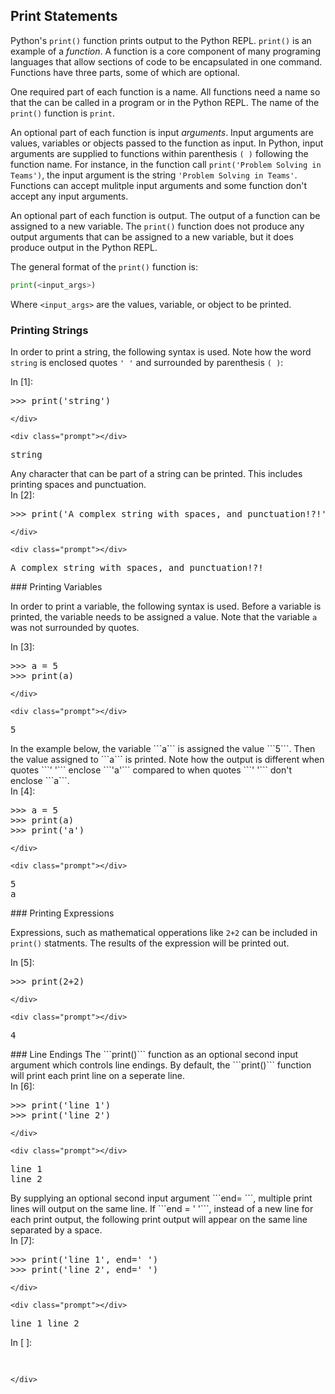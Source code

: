 
## Print Statements
Python's ```print()``` function prints output to the Python REPL. ```print()``` is an example of a _function_. A function is a core component of many programing languages that allow sections of code to be encapsulated in one command. Functions have three parts, some of which are optional. 

One required part of each function is a name. All functions need a name so that the can be called in a program or in the Python REPL. The name of the ```print()``` function is ```print```. 

An optional part of each function is input _arguments_. Input arguments are values, variables or objects passed to the function as input. In Python, input arguments are supplied to functions within parenthesis ```( )``` following the function name. For instance, in the function call ```print('Problem Solving in Teams')```, the input argument is the string ```'Problem Solving in Teams'```. Functions can accept mulitple input arguments and some function don't accept any input arguments.

An optional part of each function is output. The output of a function can be assigned to a new variable. The ```print()``` function does not produce any output arguments that can be assigned to a new variable, but it does produce output in the Python REPL. 

The general format of the ```print()``` function is:

```python
print(<input_args>)
```

Where ```<input_args>``` are the values, variable, or object to be printed. 
### Printing Strings

In order to print a string, the following syntax is used. Note how the word ```string``` is enclosed quotes ```' '``` and surrounded by parenthesis ```( )```:
<div class="cell border-box-sizing code_cell rendered">
<div class="input">
<div class="prompt input_prompt">In&nbsp;[1]:</div>
<div class="inner_cell">
    <div class="input_area">
<div class=" highlight hl-ipython3"><pre><span></span><span class="o">&gt;&gt;&gt;</span> <span class="nb">print</span><span class="p">(</span><span class="s1">&#39;string&#39;</span><span class="p">)</span>
</pre></div>

    </div>
</div>
</div>

<div class="output_wrapper">
<div class="output">


<div class="output_area">

    <div class="prompt"></div>


<div class="output_subarea output_stream output_stdout output_text">
<pre>string
</pre>
</div>
</div>

</div>
</div>

</div>
Any character that can be part of a string can be printed. This includes printing spaces and punctuation.
<div class="cell border-box-sizing code_cell rendered">
<div class="input">
<div class="prompt input_prompt">In&nbsp;[2]:</div>
<div class="inner_cell">
    <div class="input_area">
<div class=" highlight hl-ipython3"><pre><span></span><span class="o">&gt;&gt;&gt;</span> <span class="nb">print</span><span class="p">(</span><span class="s1">&#39;A complex string with spaces, and punctuation!?!&#39;</span><span class="p">)</span>
</pre></div>

    </div>
</div>
</div>

<div class="output_wrapper">
<div class="output">


<div class="output_area">

    <div class="prompt"></div>


<div class="output_subarea output_stream output_stdout output_text">
<pre>A complex string with spaces, and punctuation!?!
</pre>
</div>
</div>

</div>
</div>

</div>
### Printing Variables

In order to print a variable, the following syntax is used. Before a variable is printed, the variable needs to be assigned a value. Note that the variable ```a``` was not surrounded by quotes. 
<div class="cell border-box-sizing code_cell rendered">
<div class="input">
<div class="prompt input_prompt">In&nbsp;[3]:</div>
<div class="inner_cell">
    <div class="input_area">
<div class=" highlight hl-ipython3"><pre><span></span><span class="o">&gt;&gt;&gt;</span> <span class="n">a</span> <span class="o">=</span> <span class="mi">5</span>
<span class="o">&gt;&gt;&gt;</span> <span class="nb">print</span><span class="p">(</span><span class="n">a</span><span class="p">)</span>
</pre></div>

    </div>
</div>
</div>

<div class="output_wrapper">
<div class="output">


<div class="output_area">

    <div class="prompt"></div>


<div class="output_subarea output_stream output_stdout output_text">
<pre>5
</pre>
</div>
</div>

</div>
</div>

</div>
In the example below, the variable ```a``` is assigned the value ```5```. Then the value assigned to ```a``` is printed. Note how the output is different when quotes ```' '``` enclose ```'a'``` compared to when quotes ```' '``` don't enclose ```a```.
<div class="cell border-box-sizing code_cell rendered">
<div class="input">
<div class="prompt input_prompt">In&nbsp;[4]:</div>
<div class="inner_cell">
    <div class="input_area">
<div class=" highlight hl-ipython3"><pre><span></span><span class="o">&gt;&gt;&gt;</span> <span class="n">a</span> <span class="o">=</span> <span class="mi">5</span>
<span class="o">&gt;&gt;&gt;</span> <span class="nb">print</span><span class="p">(</span><span class="n">a</span><span class="p">)</span>
<span class="o">&gt;&gt;&gt;</span> <span class="nb">print</span><span class="p">(</span><span class="s1">&#39;a&#39;</span><span class="p">)</span>
</pre></div>

    </div>
</div>
</div>

<div class="output_wrapper">
<div class="output">


<div class="output_area">

    <div class="prompt"></div>


<div class="output_subarea output_stream output_stdout output_text">
<pre>5
a
</pre>
</div>
</div>

</div>
</div>

</div>
### Printing Expressions

Expressions, such as mathematical opperations like ```2+2``` can be included in ```print()``` statments. The results of the expression will be printed out. 
<div class="cell border-box-sizing code_cell rendered">
<div class="input">
<div class="prompt input_prompt">In&nbsp;[5]:</div>
<div class="inner_cell">
    <div class="input_area">
<div class=" highlight hl-ipython3"><pre><span></span><span class="o">&gt;&gt;&gt;</span> <span class="nb">print</span><span class="p">(</span><span class="mi">2</span><span class="o">+</span><span class="mi">2</span><span class="p">)</span>
</pre></div>

    </div>
</div>
</div>

<div class="output_wrapper">
<div class="output">


<div class="output_area">

    <div class="prompt"></div>


<div class="output_subarea output_stream output_stdout output_text">
<pre>4
</pre>
</div>
</div>

</div>
</div>

</div>
### Line Endings
The ```print()``` function as an optional second input argument which controls line endings. By default, the ```print()``` function will print each print line on a seperate line.
<div class="cell border-box-sizing code_cell rendered">
<div class="input">
<div class="prompt input_prompt">In&nbsp;[6]:</div>
<div class="inner_cell">
    <div class="input_area">
<div class=" highlight hl-ipython3"><pre><span></span><span class="o">&gt;&gt;&gt;</span> <span class="nb">print</span><span class="p">(</span><span class="s1">&#39;line 1&#39;</span><span class="p">)</span>
<span class="o">&gt;&gt;&gt;</span> <span class="nb">print</span><span class="p">(</span><span class="s1">&#39;line 2&#39;</span><span class="p">)</span>
</pre></div>

    </div>
</div>
</div>

<div class="output_wrapper">
<div class="output">


<div class="output_area">

    <div class="prompt"></div>


<div class="output_subarea output_stream output_stdout output_text">
<pre>line 1
line 2
</pre>
</div>
</div>

</div>
</div>

</div>
By supplying an optional second input argument ```end= ```, multiple print lines will output on the same line. If ```end = ' '```, instead of a new line for each print output, the following print output will appear on the same line separated by a space.
<div class="cell border-box-sizing code_cell rendered">
<div class="input">
<div class="prompt input_prompt">In&nbsp;[7]:</div>
<div class="inner_cell">
    <div class="input_area">
<div class=" highlight hl-ipython3"><pre><span></span><span class="o">&gt;&gt;&gt;</span> <span class="nb">print</span><span class="p">(</span><span class="s1">&#39;line 1&#39;</span><span class="p">,</span> <span class="n">end</span><span class="o">=</span><span class="s1">&#39; &#39;</span><span class="p">)</span>
<span class="o">&gt;&gt;&gt;</span> <span class="nb">print</span><span class="p">(</span><span class="s1">&#39;line 2&#39;</span><span class="p">,</span> <span class="n">end</span><span class="o">=</span><span class="s1">&#39; &#39;</span><span class="p">)</span>
</pre></div>

    </div>
</div>
</div>

<div class="output_wrapper">
<div class="output">


<div class="output_area">

    <div class="prompt"></div>


<div class="output_subarea output_stream output_stdout output_text">
<pre>line 1 line 2 </pre>
</div>
</div>

</div>
</div>

</div>
<div class="cell border-box-sizing code_cell rendered">
<div class="input">
<div class="prompt input_prompt">In&nbsp;[&nbsp;]:</div>
<div class="inner_cell">
    <div class="input_area">
<div class=" highlight hl-ipython3"><pre><span></span> 
</pre></div>

    </div>
</div>
</div>

</div>
 

